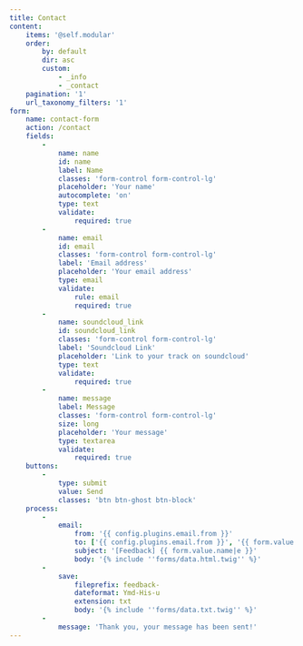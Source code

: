 ```yaml
---
title: Contact
content:
    items: '@self.modular'
    order:
        by: default
        dir: asc
        custom:
            - _info
            - _contact
    pagination: '1'
    url_taxonomy_filters: '1'
form:
    name: contact-form
    action: /contact
    fields:
        -
            name: name
            id: name
            label: Name
            classes: 'form-control form-control-lg'
            placeholder: 'Your name'
            autocomplete: 'on'
            type: text
            validate:
                required: true
        -
            name: email
            id: email
            classes: 'form-control form-control-lg'
            label: 'Email address'
            placeholder: 'Your email address'
            type: email
            validate:
                rule: email
                required: true
        -
            name: soundcloud_link
            id: soundcloud_link
            classes: 'form-control form-control-lg'
            label: 'Soundcloud Link'
            placeholder: 'Link to your track on soundcloud'
            type: text
            validate:
                required: true
        -
            name: message
            label: Message
            classes: 'form-control form-control-lg'
            size: long
            placeholder: 'Your message'
            type: textarea
            validate:
                required: true
    buttons:
        -
            type: submit
            value: Send
            classes: 'btn btn-ghost btn-block'
    process:
        -
            email:
                from: '{{ config.plugins.email.from }}'
                to: ['{{ config.plugins.email.from }}', '{{ form.value.email }}']
                subject: '[Feedback] {{ form.value.name|e }}'
                body: '{% include ''forms/data.html.twig'' %}'
        -
            save:
                fileprefix: feedback-
                dateformat: Ymd-His-u
                extension: txt
                body: '{% include ''forms/data.txt.twig'' %}'
        -
            message: 'Thank you, your message has been sent!'
---
```


